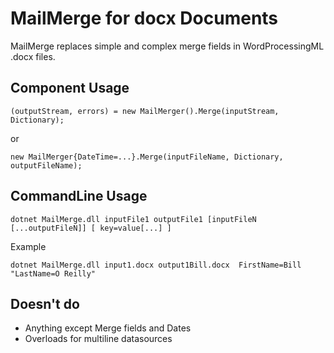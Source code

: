 MailMerge for docx Documents
============================

MailMerge replaces simple and complex merge fields in WordProcessingML .docx files.

Component Usage
---------------
```
(outputStream, errors) = new MailMerger().Merge(inputStream, Dictionary);
```
or
```
new MailMerger{DateTime=...}.Merge(inputFileName, Dictionary, outputFileName);
```

CommandLine Usage
-----------------
```
dotnet MailMerge.dll inputFile1 outputFile1 [inputFileN [...outputFileN]] [ key=value[...] ]
```

Example
```
dotnet MailMerge.dll input1.docx output1Bill.docx  FirstName=Bill  "LastName=O Reilly"
```


Doesn't do
----------
- Anything except Merge fields and Dates
- Overloads for multiline datasources
